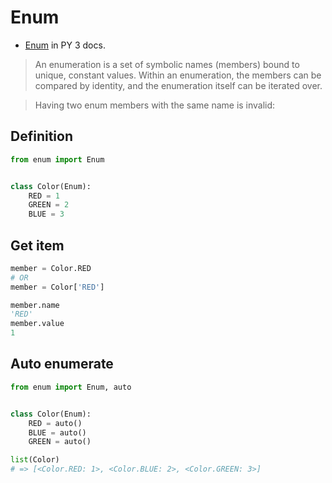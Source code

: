 
# Enum

- [Enum](https://docs.python.org/3/library/enum.html) in PY 3 docs.

> An enumeration is a set of symbolic names (members) bound to unique, constant values. Within an enumeration, the members can be compared by identity, and the enumeration itself can be iterated over.

> Having two enum members with the same name is invalid:


## Definition

```python
from enum import Enum


class Color(Enum):
    RED = 1
    GREEN = 2
    BLUE = 3
```


## Get item

```python
member = Color.RED
# OR
member = Color['RED']
```

```python
member.name
'RED'
member.value
1
```


## Auto enumerate

```python
from enum import Enum, auto


class Color(Enum):
    RED = auto()
    BLUE = auto()
    GREEN = auto()
```

```python
list(Color)
# => [<Color.RED: 1>, <Color.BLUE: 2>, <Color.GREEN: 3>]
```
